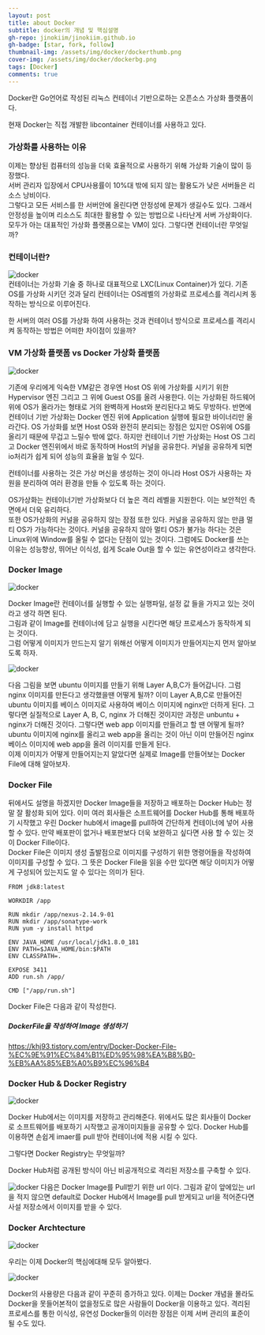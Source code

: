 ```yaml
---
layout: post
title: about Docker
subtitle: docker의 개념 및 핵심설명
gh-repo: jinokiim/jinokiim.github.io
gh-badge: [star, fork, follow]
thumbnail-img: /assets/img/docker/dockerthumb.png
cover-img: /assets/img/docker/dockerbg.png
tags: [Docker]
comments: true
---
```


Docker란 Go언어로 작성된 리눅스 컨테이너 기반으로하는 오픈소스 가상화 플랫폼이다.  

현재 Docker는 직접 개발한 libcontainer 컨테이너를 사용하고 있다.    





### 가상화를 사용하는 이유

이제는 향상된 컴퓨터의 성능을 더욱 효율적으로 사용하기 위해 가상화 기술이 많이 등장했다.  
서버 관리자 입장에서 CPU사용률이 10%대 밖에 되지 않는 활용도가 낮은 서버들은 리소스 낭비이다.  
그렇다고 모든 서비스를 한 서버안에 올린다면 안정성에 문제가 생길수도 있다. 그래서 안정성을 높이며 리소스도 최대한 활용할 수 있는 방법으로 나타난게 서버 가상화이다.  
모두가 아는 대표적인 가상화 플랫폼으로는 VM이 있다. 그렇다면 컨테이너란 무엇일까?



### 컨테이너란?
![docker](/assets/img/docker/docker1.png)  
컨테이너는 가상화 기술 중 하나로 대표적으로 LXC(Linux Container)가 있다. 기존 OS를 가상화 시키던 것과 달리 컨테이너는 OS레벨의 가상화로 프로세스를 격리시켜 동작하는 방식으로 이루어진다.  

한 서버의 여러 OS를 가상화 하여 사용하는 것과 컨테이너 방식으로 프로세스를 격리시켜 동작하는 방법은 어떠한 차이점이 있을까?  
  
  
  
### VM 가상화 플랫폼 vs Docker 가상화 플랫폼   
![docker](/assets/img/docker/docker2.jpeg)  



기존에 우리에게 익숙한 VM같은 경우엔 Host OS 위에 가상화를 시키기 위한 Hypervisor 엔진 그리고 그 위에 Guest OS를 올려 사용한다. 이는 가상화된 하드웨어 위에 OS가 올라가는 형태로 거의 완벽하게 Host와 분리된다고 봐도 무방하다. 반면에 컨테이너 기반 가상화는 Docker 엔진 위에 Application 실행에 필요한 바이너리만 올라간다. OS 가상화를 보면 Host OS와 완전히 분리되는 장점은 있지만 OS위에 OS를 올리기 때문에 무겁고 느릴수 밖에 없다. 하지만 컨테이너 기반 가상화는 Host OS 그리고 Docker 엔진위에서 바로 동작하며 Host의 커널을 공유한다. 커널을 공유하게 되면 io처리가 쉽게 되어 성능의 효율을 높일 수 있다.  

컨테이너를 사용하는 것은 가상 머신을 생성하는 것이 아니라 Host OS가 사용하는 자원을 분리하여 여러 환경을 만들 수 있도록 하는 것이다.  
  
 
  
OS가상화는 컨테이너기반 가상화보다 더 높은 격리 레벨을 지원한다. 이는 보안적인 측면에서 더욱 유리하다.  
또한 OS가상화의 커널을 공유하지 않는 장점 또한 있다. 커널을 공유하지 않는 만큼 멀티 OS가 가능하다는 것이다. 커널을 공유하지 않아 멀티 OS가 불가능 하다는 것은 Linux위에 Window를 올릴 수 없다는 단점이 있는 것이다. 그럼에도 Docker를 쓰는 이유는 성능향상, 뛰어난 이식성, 쉽게 Scale Out을 할 수 있는 유연성이라고 생각한다.

### Docker Image  
![docker](/assets/img/docker/docker3.png)

Docker Image란 컨테이너를 실행할 수 있는 실행파일, 설정 값 들을 가지고 있는 것이라고 생각 하면 된다.  
그림과 같이 Image를 컨테이너에 담고 실행을 시킨다면 해당 프로세스가 동작하게 되는 것이다.  
그럼 어떻게 이미지가 만드는지 알기 위해선 어떻게 이미지가 만들어지는지 먼저 알아보도록 하자.  

![docker](/assets/img/docker/docker4.png)


다음 그림을 보면 ubuntu 이미지를 만들기 위해 Layer A,B,C가 들어갑니다. 그럼 nginx 이미지를 만든다고 생각했을땐 어떻게 될까? 이미 Layer A,B,C로 만들어진 ubuntu 이미지를 베이스 이미지로 사용하여 베이스 이미지에 nginx만 더하게 된다. 그렇다면 실질적으로 Layer A, B, C, nginx 가 더해진 것이지만 과정은 unbuntu + nginx가 더해진 것이다. 그렇다면 web app 이미지를 만들려고 할 땐 어떻게 될까? ubuntu 이미지에 nginx를 올리고 web app을 올리는 것이 아닌 이미 만들어진 nginx 베이스 이미지에 web app을 올려 이미지를 만들게 된다.  
이제 이미지가 어떻게 만들어지는지 알았다면 실제로 Image를 만들어보는 Docker File에 대해 알아보자.
  
  
### Docker File
뒤에서도 설명을 하겠지만 Docker Image들을 저장하고 배포하는 Docker Hub는 정말 잘 활성화 되어 있다. 이미 여러 회사들은 소프트웨어를  Docker Hub를 통해 배포하기 시작했고 우린 Docker hub에서 image를 pull하여 간단하게 컨테이너에 넣어 사용할 수 있다. 만약 배포판이 없거나 배포판보다 더욱 보완하고 싶다면 사용 할 수 있는 것이 Docker Fille이다.  
Docker File은 이미지 생성 출발점으로 이미지를 구성하기 위한 명령어들을 작성하여 이미지를 구성할 수 있다. 그 뜻은 Docker File을 읽을 수만 있다면 해당 이미지가 어떻게 구성되어 있는지도 알 수 있다는 의미가 된다.  
```
FROM jdk8:latest
    
WORKDIR /app

RUN mkdir /app/nexus-2.14.9-01
RUN mkdir /app/sonatype-work
RUN yum -y install httpd

ENV JAVA_HOME /usr/local/jdk1.8.0_181
ENV PATH=$JAVA_HOME/bin:$PATH
ENV CLASSPATH=.

EXPOSE 3411 
ADD run.sh /app/
           
CMD ["/app/run.sh"]
```
Docker File은 다음과 같이 작성한다.

##### DockerFile을 작성하여 Image 생성하기  
https://khj93.tistory.com/entry/Docker-Docker-File-%EC%9E%91%EC%84%B1%ED%95%98%EA%B8%B0-%EB%AA%85%EB%A0%B9%EC%96%B4



### Docker Hub & Docker Registry
![docker](/assets/img/docker/docker5.png)


Docker Hub에서는 이미지를 저장하고 관리해준다. 위에서도 많은 회사들이 Docker로 소프트웨어를 배포하기 시작했고 공개이미지들을 공유할 수 있다. Docker Hub를 이용하면 손쉽게 imaer를 pull 받아 컨테이너에 적용 시킬 수 있다.

그렇다면 Docker Registry는 무엇일까?  

Docker Hub처럼 공개된 방식이 아닌 비공개적으로 격리된 저장소를 구축할 수 있다.  


![docker](/assets/img/docker/docker6.png)
다음은 Docker Image를 Pull받기 위한 url 이다. 그림과 같이 앞에있는 url을 적지 않으면 default로 Docker Hub에서 Image를 pull 받게되고 url을 적어준다면 사설 저장소에서 이미지를 받을 수 있다.



### Docker Archtecture

![docker](/assets/img/docker/docker7.png)

우리는 이제 Docker의 핵심에대해 모두 알아봤다.  


![docker](/assets/img/docker/docker8.png)


Docker의 사용량은 다음과 같이 꾸준히 증가하고 있다. 이제는 Docker 개념을 몰라도 Docker을 못들어본적이 없을정도로 많은 사람들이 Docker을 이용하고 있다.
격리된 프로세스를 통한 이식성, 유연성 Docker들의 이러한 장점은 이제 서버 관리의 표준이 될 수도 있다.
